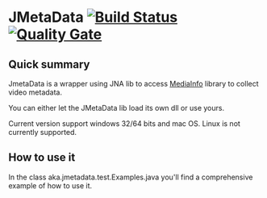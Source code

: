 # JMetaData [![Build Status](https://travis-ci.org/welle/JMetaData.svg?branch=master)](https://travis-ci.org/welle/JMetaData) [![Quality Gate](https://sonarcloud.io/api/badges/gate?key=aka.jmetadata:JMetadata)](https://sonarcloud.io/dashboard/index/aka.jmetadata:JMetadata) #

## Quick summary ##

JmetaData is a wrapper using JNA lib to access [MediaInfo](http://mediaarea.net/en/MediaInfo) library to collect video metadata. 

You can either let the JMetaData lib load its own dll or use yours.

Current version support windows 32/64 bits and mac OS. Linux is not currently supported.

## How to use it ##

In the class aka.jmetadata.test.Examples.java you'll find a comprehensive example of how to use it.

